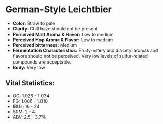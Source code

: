 # German-Style Leichtbier

- **Color:** Straw to pale
- **Clarity:** Chill haze should not be present
- **Perceived Malt Aroma & Flavor:** Low to medium
- **Perceived Hop Aroma & Flavor:** Low to medium
- **Perceived bitterness:** Medium
- **Fermentation Characteristics:** Fruity-estery and diacetyl aromas and ﬂavors should not be perceived. Very low levels of sulfur-related compounds are acceptable.
- **Body:** Very low

## Vital Statistics:

- OG: 1.026 - 1.034
- FG: 1.006 - 1.010
- IBUs: 16 - 24
- SRM: 2 - 4
- ABV: 2.5 - 3.7%
